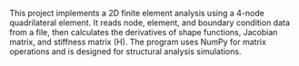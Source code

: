 This project implements a 2D finite element analysis using a 4-node quadrilateral element. It reads node, element, and boundary condition data from a file, then calculates the derivatives of shape functions, Jacobian matrix, and stiffness matrix (H). The program uses NumPy for matrix operations and is designed for structural analysis simulations.
